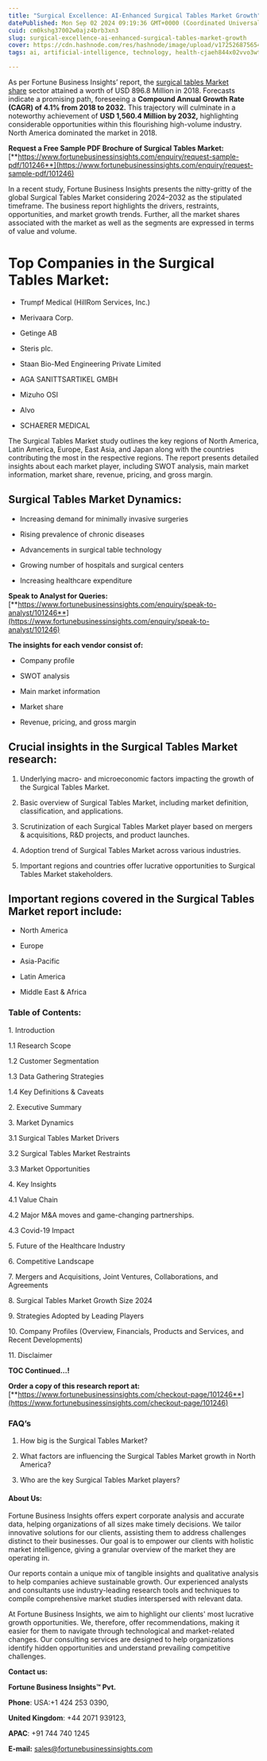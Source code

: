 ```yaml
---
title: "Surgical Excellence: AI-Enhanced Surgical Tables Market Growth"
datePublished: Mon Sep 02 2024 09:19:36 GMT+0000 (Coordinated Universal Time)
cuid: cm0kshg37002w0ajz4brb3xn3
slug: surgical-excellence-ai-enhanced-surgical-tables-market-growth
cover: https://cdn.hashnode.com/res/hashnode/image/upload/v1725268756543/59889c6b-47ee-4842-8621-56b672eef3cd.png
tags: ai, artificial-intelligence, technology, health-cjaeh844x02vvo3wtj5r2s75q, healthcare

---
```


As per Fortune Business Insights’ report, the [surgical tables Market share](https://www.fortunebusinessinsights.com/industry-reports/operating-table-market-101246) sector attained a worth of USD 896.8 Million in 2018. Forecasts indicate a promising path, foreseeing a **Compound Annual Growth Rate (CAGR) of 4.1% from 2018 to 2032.** This trajectory will culminate in a noteworthy achievement of **USD 1,560.4 Million by 2032,** highlighting considerable opportunities within this flourishing high-volume industry. North America dominated the market in 2018.

**Request a Free Sample PDF Brochure of Surgical Tables Market:** [**https://www.fortunebusinessinsights.com/enquiry/request-sample-pdf/101246**](https://www.fortunebusinessinsights.com/enquiry/request-sample-pdf/101246)

In a recent study, Fortune Business Insights presents the nitty-gritty of the global Surgical Tables Market considering 2024–2032 as the stipulated timeframe. The business report highlights the drivers, restraints, opportunities, and market growth trends. Further, all the market shares associated with the market as well as the segments are expressed in terms of value and volume.

# **Top Companies in the Surgical Tables Market:**

* Trumpf Medical (HillRom Services, Inc.)
    
* Merivaara Corp.
    
* Getinge AB
    
* Steris plc.
    
* Staan Bio-Med Engineering Private Limited
    
* AGA SANITTSARTIKEL GMBH
    
* Mizuho OSI
    
* Alvo
    
* SCHAERER MEDICAL
    

The Surgical Tables Market study outlines the key regions of North America, Latin America, Europe, East Asia, and Japan along with the countries contributing the most in the respective regions. The report presents detailed insights about each market player, including SWOT analysis, main market information, market share, revenue, pricing, and gross margin.

## Surgical Tables Market **Dynamics**:

* Increasing demand for minimally invasive surgeries
    
* Rising prevalence of chronic diseases
    
* Advancements in surgical table technology
    
* Growing number of hospitals and surgical centers
    
* Increasing healthcare expenditure
    

**Speak to Analyst for Queries:** [**https://www.fortunebusinessinsights.com/enquiry/speak-to-analyst/101246**](https://www.fortunebusinessinsights.com/enquiry/speak-to-analyst/101246)

**The insights for each vendor consist of:**

* Company profile
    
* SWOT analysis
    
* Main market information
    
* Market share
    
* Revenue, pricing, and gross margin
    

## **Crucial insights in the Surgical Tables Market research:**

1. Underlying macro- and microeconomic factors impacting the growth of the Surgical Tables Market.
    
2. Basic overview of Surgical Tables Market, including market definition, classification, and applications.
    
3. Scrutinization of each Surgical Tables Market player based on mergers & acquisitions, R&D projects, and product launches.
    
4. Adoption trend of Surgical Tables Market across various industries.
    
5. Important regions and countries offer lucrative opportunities to Surgical Tables Market stakeholders.
    

## **Important regions covered in the Surgical Tables Market report include:**

* North America
    
* Europe
    
* Asia-Pacific
    
* Latin America
    
* Middle East & Africa
    

### **Table of Contents:**

1\. Introduction

1.1 Research Scope

1.2 Customer Segmentation

1.3 Data Gathering Strategies

1.4 Key Definitions & Caveats

2\. Executive Summary

3\. Market Dynamics

3.1 Surgical Tables Market Drivers

3.2 Surgical Tables Market Restraints

3.3 Market Opportunities

4\. Key Insights

4.1 Value Chain

4.2 Major M&A moves and game-changing partnerships.

4.3 Covid-19 Impact

5\. Future of the Healthcare Industry

6\. Competitive Landscape

7\. Mergers and Acquisitions, Joint Ventures, Collaborations, and Agreements

8\. Surgical Tables Market Growth Size 2024

9\. Strategies Adopted by Leading Players

10\. Company Profiles (Overview, Financials, Products and Services, and Recent Developments)

11\. Disclaimer

**TOC Continued…!**

**Order a copy of this research report at:** [**https://www.fortunebusinessinsights.com/checkout-page/101246**](https://www.fortunebusinessinsights.com/checkout-page/101246)

### **FAQ’s**

1. How big is the Surgical Tables Market?
    
2. What factors are influencing the Surgical Tables Market growth in North America?
    
3. Who are the key Surgical Tables Market players?
    

#### **About Us:**

Fortune Business Insights offers expert corporate analysis and accurate data, helping organizations of all sizes make timely decisions. We tailor innovative solutions for our clients, assisting them to address challenges distinct to their businesses. Our goal is to empower our clients with holistic market intelligence, giving a granular overview of the market they are operating in.

Our reports contain a unique mix of tangible insights and qualitative analysis to help companies achieve sustainable growth. Our experienced analysts and consultants use industry-leading research tools and techniques to compile comprehensive market studies interspersed with relevant data.

At Fortune Business Insights, we aim to highlight our clients' most lucrative growth opportunities. We, therefore, offer recommendations, making it easier for them to navigate through technological and market-related changes. Our consulting services are designed to help organizations identify hidden opportunities and understand prevailing competitive challenges.

**Contact us:**

**Fortune Business Insights™ Pvt.**

**Phone**: USA:+1 424 253 0390,

**United Kingdom**: +44 2071 939123,

**APAC**: +91 744 740 1245

**E-mail:** [sales@fortunebusinessinsights.com](mailto:sales@fortunebusinessinsights.com)